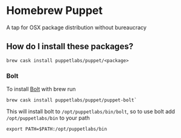 # Homebrew Puppet

A tap for OSX package distribution without bureaucracy

## How do I install these packages?

```
brew cask install puppetlabs/puppet/<package>
```

### Bolt

To install [Bolt](https://github.com/puppetlabs/bolt) with brew run

```
brew cask install puppetlabs/puppet/puppet-bolt`
```

This will install bolt to `/opt/puppetlabs/bin/bolt`, so to use bolt add `/opt/puppetlabs/bin` to your path

```
export PATH=$PATH:/opt/puppetlabs/bin
```
